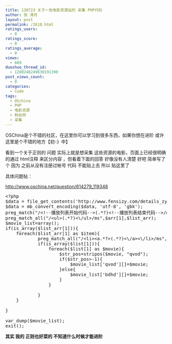 ```yaml
---
title: 130723 关于一些电影资源站的 采集 PHP代码
author: 张 清月
layout: post
permalink: /2618.html
ratings_users:
  - 0
ratings_score:
  - 0
ratings_average:
  - 0
views:
  - 689
duoshuo_thread_id:
  - 1280248249638191390
post_views_count:
  - 0
categories:
  - Code
tags:
  - OSchina
  - PHP
  - 电影资源
  - 粉丝网
  - 采集
---
```

OSChina是个不错的社区，在这里你可以学习到很多东西，如果你想在进阶 或许这里是个不错的地方【初-》中】

看到一个关于正则的 问题 实际上就是想采集 这些资源的电影，页面上已经很明确的通过 html注释 来区分内容 ，但看着下面的回答 好像没有人清楚 好吧 简单写了个 因为 之前从没有注册过帐号 代码 不能贴上去 所以 贴这里了

具体问题帖：

http://www.oschina.net/question/614279_119348

<pre class="brush: php; title: ; notranslate" title="">&lt;?php 
$data = file_get_contents('http://www.fensizy.com/details_zy.asp?name_id=15012');
$data = mb_convert_encoding($data, 'utf-8', 'gbk');
preg_match("/&lt;!--播放列表开始代码--&gt;(.*?)&lt;!--播放列表结束代码--&gt;/ms",$data,$arr);
preg_match_all("/&lt;ul&gt;(.*?)&lt;\/ul&gt;/ms",$arr[1],$list_arr);
$movie_list=array();
if(is_array($list_arr[1])){
	foreach($list_arr[1] as $item){
			preg_match_all("/&lt;li&gt;&lt;a.*?&gt;(.*?)&lt;\/a&gt;&lt;\/li&gt;/ms",$item,$list);
			if(is_array($list[1])){
				foreach($list[1] as $movie){
					$str_pos=stripos($movie, "qvod");
					if($str_pos&gt;-1){
						$movie_list['qvod'][]=$movie;
					}else{
						$movie_list['bdhd'][]=$movie;
					}
				}

			}
	}

}

var_dump($movie_list);
exit();
</pre>

**其实 我的 正则也好菜的 不知道什么时候才能进阶**